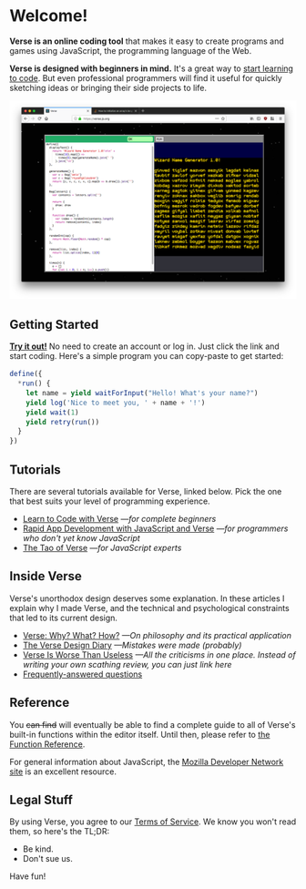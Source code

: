# Welcome!

**Verse is an online coding tool** that makes it easy to
create programs and games using JavaScript, the
programming language of the Web.

**Verse is designed with beginners in mind.** It's a great way
to [start learning to code](./beginner/). But even professional programmers
will find it useful for quickly sketching ideas or bringing
their side projects to life.

![A screenshot of Verse running a simple program](screenshot.png)

## Getting Started

[**Try it out!**](https://verse.js.org) No need to create
an account or log in. Just click the link and start coding.
Here's a simple program you can copy-paste to get started:

```javascript
define({
  *run() {
    let name = yield waitForInput("Hello! What's your name?")
    yield log('Nice to meet you, ' + name + '!')
    yield wait(1)
    yield retry(run())
  }
})
```

## Tutorials

There are several tutorials available for Verse, linked
below. Pick the one that best suits your level of
programming experience.

- [Learn to Code with Verse](./beginner/) _—for complete beginners_
- [Rapid App Development with JavaScript and Verse](./intermediate/) _—for programmers who don't yet know JavaScript_
- [The Tao of Verse](./advanced/) _—for JavaScript experts_

## Inside Verse

Verse's unorthodox design deserves some explanation. In
these articles I explain why I made Verse, and the
technical and psychological constraints that led to its
current design.

- [Verse: Why? What? How?](./articles/what-why-how) _—On philosophy and its practical application_
- [The Verse Design Diary](./articles/design-diary) _—Mistakes were made (probably)_
- [Verse Is Worse Than Useless](./articles/worse) _—All the criticisms in one place. Instead of writing your own scathing review, you can just link here_
- [Frequently-answered questions](./faq)

## Reference

You ~~can find~~ will eventually be able to find a complete
guide to all of Verse's built-in functions within the editor
itself. Until then, please refer to
[the Function Reference](./reference/functions).

For general information about JavaScript, the
[Mozilla Developer Network site](https://developer.mozilla.org/en-US/docs/Web/JavaScript)
is an excellent resource.

## Legal Stuff

By using Verse, you agree to our [Terms of Service](./tos).
We know you won't read them, so here's the TL;DR:

- Be kind.
- Don't sue us.

Have fun!
